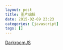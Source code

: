 ```yaml
---
layout: post
title: 图片编辑
date: 2015-02-09 23:23
categories: [javascript]
tags: []
---
```

[DarkroomJS](https://github.com/MattKetmo/darkroomjs)